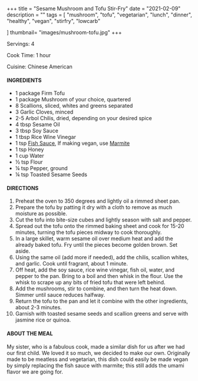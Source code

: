 +++
title = "Sesame Mushroom and Tofu Stir-Fry"
date = "2021-02-09"
description = ""
tags = [
    "mushroom",
    "tofu",
    "vegetarian",
    "lunch",
    "dinner",
    "healthy",
    "vegan",
    "stirfry",
    "lowcarb"

]
thumbnail= "images/mushroom-tofu.jpg"
+++

Servings: 4 <!--more-->

Cook Time: 1 hour

Cuisine: Chinese American

#### INGREDIENTS 

* 1 package Firm Tofu 
* 1 package Mushroom of your choice, quartered 
* 8 Scallions, sliced, whites and greens separated
* 3 Garlic Cloves, minced
* 2-5 Arbol Chilis, dried, depending on your desired spice
* 4 tbsp Sesame Oil
* 3 tbsp Soy Sauce 
* 1 tbsp Rice Wine Vinegar 
* 1 tsp [Fish Sauce](https://amzn.to/3sDAu5f), If making vegan, use [Marmite](https://amzn.to/2Ovg8wi) 
* 1 tsp Honey 
* 1 cup Water 
* ½ tsp Flour 
* ¼ tsp Pepper, ground 
* ¼ tsp Toasted Sesame Seeds   

#### DIRECTIONS 

1. Preheat the oven to 350 degrees and lightly oil a rimmed sheet pan. 
2. Prepare the tofu by patting it dry with a cloth to remove as much moisture as possible. 
3. Cut the tofu into bite-size cubes and lightly season with salt and pepper. 
4. Spread out the tofu onto the rimmed baking sheet and cook for 15-20 minutes, turning the tofu pieces midway to cook thoroughly.
5. In a large skillet, warm sesame oil over medium heat and add the already baked tofu. Fry until the pieces become golden brown. Set aside. 
6. Using the same oil (add more if needed), add the chilis, scallion whites, and garlic. Cook until fragrant, about 1 minute. 
7. Off heat, add the soy sauce, rice wine vinegar, fish oil, water, and pepper to the pan. Bring to a boil and then whisk in the flour. Use the whisk to scrape up any bits of fried tofu that were left behind. 
8. Add the mushrooms, stir to combine, and then turn the heat down. Simmer until sauce reduces halfway. 
9. Return the tofu to the pan and let it combine with the other ingredients, about 2-3 minutes.
10. Garnish with toasted sesame seeds and scallion greens and serve with jasmine rice or quinoa. 

#### ABOUT THE MEAL 

My sister, who is a fabulous cook, made a similar dish for us after we had our first child. We loved it so much, we decided to make our own. Originally made to be meatless and vegetarian, this dish could easily be made vegan by simply replacing the fish sauce with marmite; this still adds the umami flavor we are going for. 
